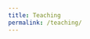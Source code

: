 ```yaml
---
title: Teaching
permalink: /teaching/
---
```

<html lang="en">
<head>
    <meta charset="UTF-8">
    <meta name="viewport" content="width=device-width, initial-scale=1.0">
    <style>
        .container {
            display: flex;
            flex-wrap: wrap;
            gap: 20px;
        }
 hr.solid {
  border-top: 1px solid #bbb;
 margin-top: 5px;
 margin-bottom: 5px;
 }
        .course-code {
            flex: 1;
            max-width: 40%;
            padding: 20px;
	padding-right:10px;		
        }
        .course-info {
            flex: 1;
         width: 60%;
            padding: 20px;
        }
	.course-full {
	flex: 1;
 	width: 100%;
	padding: 20px;

	}
 .course-full h2 {
            margin-top: 0;
	    font-size: 20px;
     	 font-weight:600;
        }
        .course-code h2 {
            margin-top: 0;
	    font-size: 20px;
     	 font-weight:600;
        }
        .course-info a {
            color: #007BFF;
            text-decoration: none;
        }
        .course-info a:hover {
            text-decoration: underline;
        }
        @media only screen and (max-width: 600px) {
        .course-code {
            flex: 1;
           min-width: 100%;
	   padding: 20px 0 20px 0;
        }
        .course-info {
            flex: 1;
         min-width: 100%;
         margin-top:-70px;
	 padding: 20px 0 20px 0;
        }
	.course-full {
	flex: 1;
 	width: 100%;
	padding: 20px 0 20px 0; }
                .course-info a {
		margin-top:0;
        }
	.course-full a {
             color: #007BFF;
	}

    </style>
</head>
<body>
    <div class="container">
    <div class="course-code">
        <h2>MGSC 310</h2>
        <p>Statistical Models in Business Analytics (Introduction to Machine Learning)</p>
    </div>
    <div class="course-info">
        <p>Fall 2022 (x2) [<a href="/assets/teaching/MGSC-310-01_Fall_2020_Syllabus-1.pdf" target="_blank">Syllabus</a>] [Instructor rating: 4.6/5]</p>
        <p>Fall 2021 (x2) [<a href="/assets/teaching/MGSC-310-01_Fall_2020_Syllabus-1-2.pdf" target="_blank">Syllabus</a>] [Instructor rating: 4.1/5]</p>
        <p>Fall 2020 (x2) [<a href="/assets/teaching/MGSC-310-01_Fall_2020_Syllabus-1-3.pdf"  target="_blank">Syllabus</a>] [Instructor rating: 4.27/5]</p>
        <p>Fall 2019 (x2) [Instructor rating: 4.32/5]</p>
    </div>
</div>
	        <hr class="solid">
<div class="container">
    <div class="course-code">
        <h2>BUS 659</h2>
        <p>Machine Learning for Managers</p>
    </div>
    <div class="course-info">
        <p>Spring 2023 [<a href="/assets/teaching/Syllabus-for-BUS-696-01.pdf"  target="_blank">Syllabus</a>] [Instructor rating: 4.38/5]</p>
        <p>Fall 2021 [<a href="/assets/teaching/Syllabus-for-BUS-696-01-2.pdf"  target="_blank">Syllabus</a>] [Instructor rating: 4.88/5]</p>
        <p>Fall 2020 [<a href="/assets/teaching/Syllabus-for-BUS-696-01-3.pdf"  target="_blank">Syllabus</a>] [Instructor rating: 4.49/5]</p>
        <p>Fall 2019 [Instructor rating: 3.49/5]</p>
    </div>
</div>
	        <hr class="solid">
<div class="container">
    <div class="course-code">
        <h2>ECON 441</h2>
        <p>Development Economics</p>
    </div>
    <div class="course-info">
        <p>Fall 2018 [<a href="https://www.dropbox.com/s/ibzw0uoler38ov5/ECON441_syllabus_v3.pdf?dl=0"  target="_blank">Syllabus</a>] [Instructor rating: 4.45/5]</p>
        <p>Spring 2018 [Instructor rating: 3.81/5]</p>
    </div>
</div>
	        <hr class="solid">
<div class="container">
    <div class="course-code">
        <h2>MGSC 207</h2>
        <p>Introduction to Business Analytics</p>
    </div>
    <div class="course-info">
        <p>Fall 2017 [<a href="https://www.dropbox.com/scl/fi/3brgp3qdo24aeblfxoyur/MGSC207_syllabus.pdf?rlkey=5cq7iqbu714bip3f2elbmnp9g&e=1&dl=0"  target="_blank">Syllabus</a>] [Instructor rating: 4.21/5]</p>
    </div>
</div>
	        <hr class="solid">
<div class="container">
    <div class="course-code">
        <h2>MIT</h2>
        <p>Quantitative Research Methods III (Political Science PhD quantitative sequence)</p>
    </div>
    <div class="course-info">
        <p>Fall 2017 [<a href="https://www.dropbox.com/scl/fi/w1f6xk3uomlzncuz5jhqc/17-804-Syllabus-Fall2016.pdf?rlkey=59gyxd0u8f42zzbaie8fnrvvw&e=1&dl=0"  target="_blank">Syllabus</a>]</p>
    </div>
</div>
	        <hr class="solid">
<div class="container">
    <div class="course-code">
        <h2>Wellesley College</h2>
        <p>Development Economics</p>
    </div>
    <div class="course-info">
        <p>Spring 2016 [<a href="https://www.dropbox.com/scl/fi/y91kjhrvz2lywpv/Econ101_S16_Syllabus.pdf?rlkey=2m57pkfr1qgwm9x0ik9urdbpk&e=1&dl=0"  target="_blank">Syllabus</a>] [92.8% course recommend/strongly recommend/neutral]</p>
    </div>
</div>
	        <hr class="solid">
<div class="container">
    <div class="course-code">
        <h2>Wellesley College</h2>
        <p>Introductory Microeconomics</p>
    </div>
    <div class="course-info">
        <p>Spring 2016 (x2) [<a href="https://www.dropbox.com/scl/fi/u6thbhhbsnp4vr2r3fu3z/Econ220_S16_Syllabus.pdf?rlkey=hv77lrlcs7t0xmwmy585kp3tl&e=1&dl=0"  target="_blank">Syllabus</a>] [95.2% course recommend/strongly recommend/neutral]</p>
    </div>
</div>
	        <hr class="solid">
<div class="container">
    <div class="course-code">
        <h2>World Bank</h2>
        <p>Introduction to Machine Learning</p>
    </div>
    <div class="course-info">
        <p>Winter 2019 [Instructor rating: 6.23/7]</p>
        <p>Summer 2018 [Instructor rating: 6.07/7]</p>
        <p>Summer 2017 [Instructor rating: 6.64/7]</p>
        <p>Summer 2016</p>
    </div>
</div>
	        <hr class="solid">
<div class="container">
    <div class="course-full">
        <h2>Other Short Courses</h2>
        <p>Anahuac University, Mexico City, Introduction to Machine Learning, Winter 2020 </p>
    </div>
    
</div>
	        <hr class="solid">
<div class="container">
    <div class="course-full">
        <h2>Inter-American Development Bank</h2>
        <p>Introduction to Machine Learning, 2018</p>
    </div>
    
</div>
	        <hr class="solid">
<div class="container">
    <div class="course-full">
        <h2>Central Bank of Belize</h2>
        <p>Introduction to Machine Learning, 2020</p>
    </div>
    
</div>
	        <hr class="solid">
<div class="container">
    <div class="course-full">
        <h2>Statistical Institute of Belize</h2>
        <p>Introduction to Machine Learning, 2019</p>
    </div>
    
</div>
	        <hr class="solid">
<div class="container">
    <div class="course-full">
        <h2>Arconic</h2>
        <p>Introduction to Deep Learning, 2018</p>
    </div>
    
</div>
</body>
</html>
